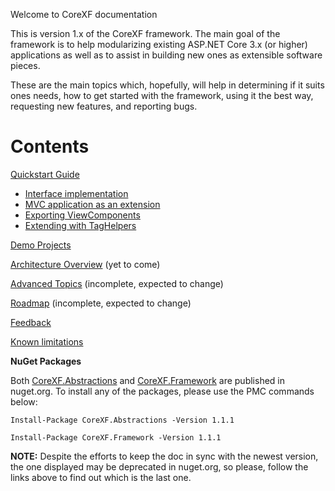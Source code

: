 Welcome to CoreXF documentation

This is version 1.x of the CoreXF framework. The main goal of the framework is to help modularizing existing ASP.NET Core 3.x (or higher) applications as well as to assist in building new ones as extensible software pieces.

These are the main topics which, hopefully, will help in determining if it suits ones needs, how to get started with the framework, using it the best way, requesting new features, and reporting bugs.

# Contents
[Quickstart Guide](Quickstart-Guide)
- [Interface implementation](Interface-implementation)
- [MVC application as an extension](MVC-application-as-an-extension)
- [Exporting ViewComponents](Exporting-ViewComponents)
- [Extending with TagHelpers](Extending-with-TagHelpers)

[Demo Projects](Demo-Projects)

[Architecture Overview](Architecture-Overview) (yet to come)

[Advanced Topics](Advanced-Topics) (incomplete, expected to change)

[Roadmap](Roadmap) (incomplete, expected to change)

[Feedback](Feedback) 

[Known limitations](Known-limitations)

**NuGet Packages**

Both [CoreXF.Abstractions](https://www.nuget.org/packages/CoreXF.Abstractions) and [CoreXF.Framework](https://www.nuget.org/packages/CoreXF.Framework/) are published in nuget.org. To install any of the packages, please use the PMC commands below:

`Install-Package CoreXF.Abstractions -Version 1.1.1`

`Install-Package CoreXF.Framework -Version 1.1.1`

**NOTE:** Despite the efforts to keep the doc in sync with the newest version, the one displayed may be deprecated in nuget.org, so please, follow the links above to find out which is the last one.
